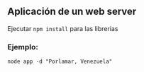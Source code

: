 ## Aplicación de un web server

Ejecutar ```npm install``` para las librerias

### Ejemplo:

```
node app -d "Porlamar, Venezuela"
```
